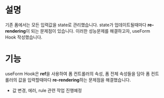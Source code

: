 # 설명
기존 폼에서는 모든 입력값을 state로 관리했습니다.
state가 업데이트될때마다 **re-rendering**이 되는 문제점이 있습니다.
이러한 성능문제를 해결하고자, useForm Hook 작성했습니다.

# 기능
useForm Hook은 **ref**을 사용하여 폼 컨트롤러의 속성, 폼 전체 속성들을 담아
폼 컨트롤러의 값을 입력할때마다 **re-rendering**하는 문제점을 해결했습니다.


- 값 변경, 에러, rule 관련 작업 진행예정
